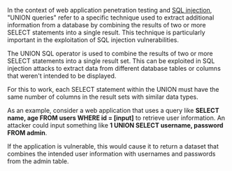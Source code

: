 In the context of web application penetration testing and [SQL injection](), "UNION queries" refer to a specific technique used to extract additional information from a database by combining the results of two or more SELECT statements into a single result. This technique is particularly important in the exploitation of SQL injection vulnerabilities.

The UNION SQL operator is used to combine the results of two or more SELECT statements into a single result set. This can be exploited in SQL injection attacks to extract data from different database tables or columns that weren't intended to be displayed.

For this to work, each SELECT statement within the UNION must have the same number of columns in the result sets with similar data types.

As an example, consider a web application that uses a query like **SELECT name, age FROM users WHERE id = \[input]** to retrieve user information. An attacker could input something like **1 UNION SELECT username, password FROM admin**.

If the application is vulnerable, this would cause it to return a dataset that combines the intended user information with usernames and passwords from the admin table.
